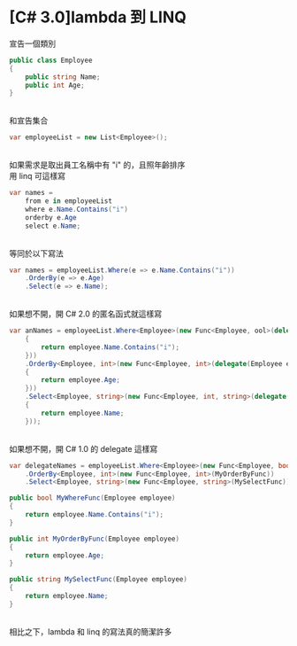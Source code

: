 # [C# 3.0]lambda 到 LINQ

宣告一個類別
```csharp
public class Employee
{
    public string Name;
    public int Age;
}
```

<br/>和宣告集合
```csharp
var employeeList = new List<Employee>();
```

<br/>如果需求是取出員工名稱中有 "i" 的，且照年齡排序
<br/>用 linq 可這樣寫

```csharp
var names =
    from e in employeeList
    where e.Name.Contains("i")
    orderby e.Age
    select e.Name;
```

<br/>等同於以下寫法
```csharp
var names = employeeList.Where(e => e.Name.Contains("i"))
    .OrderBy(e => e.Age)
    .Select(e => e.Name);
```

<br/>如果想不開，開 C# 2.0 的匿名函式就這樣寫
```csharp
var anNames = employeeList.Where<Employee>(new Func<Employee, ool>(delegate(Employee employee)
    {
        return employee.Name.Contains("i");
    }))
    .OrderBy<Employee, int>(new Func<Employee, int>(delegate(Employee employee)
    {
        return employee.Age;
    }))
    .Select<Employee, string>(new Func<Employee, int, string>(delegate(Employee employee, int i)
    {
        return employee.Name;
    }));
```

<br/>如果想不開，開 C# 1.0 的 delegate 這樣寫
```csharp
var delegateNames = employeeList.Where<Employee>(new Func<Employee, bool>(MyWhereFunc))
    .OrderBy<Employee, int>(new Func<Employee, int>(MyOrderByFunc))
    .Select<Employee, string>(new Func<Employee, string>(MySelectFunc));

public bool MyWhereFunc(Employee employee)
{
    return employee.Name.Contains("i");
}

public int MyOrderByFunc(Employee employee)
{
    return employee.Age;
}

public string MySelectFunc(Employee employee)
{
    return employee.Name;
}
```

<br/>相比之下，lambda 和 linq 的寫法真的簡潔許多